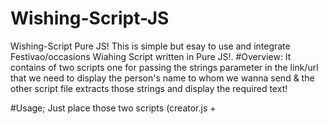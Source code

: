 # Wishing-Script-JS
Wishing-Script Pure JS!
This is simple but esay to use and integrate Festivao/occasions Wiahing Script written in Pure JS!.
#Overview:
It contains of two scripts one for passing the strings parameter in the link/url that we need to display the person's name to whom we wanna send & the other script file extracts those strings and display the required text!

#Usage; 
Just place those two scripts (creator.js + 
